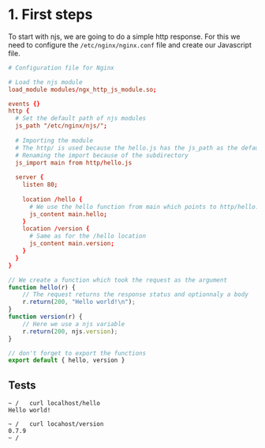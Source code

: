 # 1. First steps

To start with njs, we are going to do a simple http response. For this we need to configure the `/etc/nginx/nginx.conf` file and create our Javascript file.

```conf nginx.conf
# Configuration file for Nginx

# Load the njs module
load_module modules/ngx_http_js_module.so;

events {}
http {
  # Set the default path of njs modules
  js_path "/etc/nginx/njs/";
  
  # Importing the module
  # The http/ is used because the hello.js has the js_path as the default and the file location is /etc/nginx/njs/http/
  # Renaming the import because of the subdirectory
  js_import main from http/hello.js
  
  server {
    listen 80;
    
    location /hello {
      # We use the hello function from main which points to http/hello.js
      js_content main.hello;
    }
    location /version {
      # Same as for the /hello location
      js_content main.version;
    }
  }
}
```

```js hello.js
// We create a function which took the request as the argument
function hello(r) {
    // The request returns the response status and optionnaly a body
    r.return(200, "Hello world!\n");
}
function version(r) {
    // Here we use a njs variable
    r.return(200, njs.version);
}

// don't forget to export the functions
export default { hello, version }
```

## Tests

```
~ /   curl localhost/hello
Hello world!

~ /   curl locahost/version
0.7.9
~ /
```
